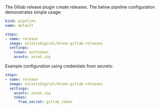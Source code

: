 
The Gitlab release plugin create releases. The below pipeline configuration demonstrates simple usage:

```yaml
kind: pipeline
name: default

steps:    
- name: release
  image: solutisdigital/drone-gitlab-releases
  settings:
    token: authtoken
    assets: asset.zip
```

Example configuration using credentials from secrets:

```yaml
steps:
- name: release
  image: solutisdigital/drone-gitlab-releases
  settings:
    assets: asset.zip
    token:
      from_secret: gitlab_token    
```